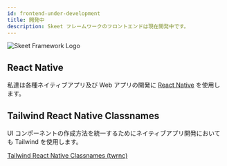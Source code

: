 ```yaml
---
id: frontend-under-development
title: 開発中
description: Skeet フレームワークのフロントエンドは現在開発中です。
---
```


![Skeet Framework Logo](https://storage.googleapis.com/skeet-assets/imgs/logo/ogp.png)

## React Native

私達は各種ネイティブアプリ及び Web アプリの開発に [React Native](https://reactnative.dev/) を使用します。

## Tailwind React Native Classnames

UI コンポーネントの作成方法を統一するためにネイティブアプリ開発においても Tailwind を使用します。

[Tailwind React Native Classnames (twrnc)](https://github.com/jaredh159/tailwind-react-native-classnames)
